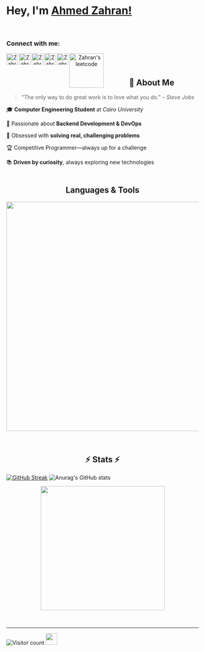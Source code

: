 # Hey, I'm [Ahmed Zahran!](https://www.linkedin.com/in/ahmedzahran2002/) 

<br/>

<h3 align="left">Connect with me:</h3>
<div align="center">

<a href="https://www.linkedin.com/in/ahmedzahran2002/"><img align="left" alt="Zahran's LinkdeIN" width="30px" src="https://cdn-icons-png.flaticon.com/512/174/174857.png" draggable="false" /></a>

<a href="https://github.com/AhmedZahran02">
  <img align="left" alt="Zahran's github" width="30px" src="https://cdn-icons-png.flaticon.com/512/733/733609.png" />
</a>

<a href="https://www.hackerrank.com/aozaoz2017">
  <img align="left" alt="Zahran's hackerrank" width="30px" src="https://assets.brandfolder.com/y9ol94wb/v/331198/view@2x.png?v=1591971279" draggable="false" />
</a>

<a href="mailto:aozaoz2017@gmail.com">
  <img align="left" alt="Zahran's gmail" width="30px" src="https://cdn-icons-png.flaticon.com/512/281/281769.png" draggable="false" />
</a>

<a href="https://codeforces.com/profile/Ahmed_Zahran">
  <img align="left" alt="Zahran's codeforces" width="30px" src="https://encrypted-tbn0.gstatic.com/images?q=tbn:ANd9GcRUJdPxKB-QrTzDZlIhuWv3yZjsRKjB8afAIg&s" draggable="false" />
</a>

<a href="https://leetcode.com/Ahmed_Zahran/">
  <img align="left" alt="Zahran's leetcode" width="90px" src="https://img.shields.io/badge/LeetCode-000000?style=for-the-badge&logo=LeetCode&logoColor=#d16c06" draggable="false" />
</a>

</div>

<br />
<br />

<h2 align="center">🚀 About Me</h2>


> "The only way to do great work is to love what you do." – *Steve Jobs*
> 

🎓 **Computer Engineering Student** at *Cairo University*  

🔧 Passionate about **Backend Development & DevOps**  

🧠 Obsessed with **solving real, challenging problems**  

🏆 Competitive Programmer—always up for a challenge  

📚 **Driven by curiosity**, always exploring new technologies  
<br/>
      
<h2 align="center">Languages & Tools</h2> 
<p align="center">
<img width="600px"  src="https://skillicons.dev/icons?i=c,cpp,cs,java,python,go,php,html,css,jquery,bootstrap,js,ts,nodejs,express,django,prisma,mongo,mysql,postgres,firebase,postman,npm,arduino,git,github,jest,vscode,androidstudio,azure,docker,&perline=12"  />
</p>

<br/>

<h2 align="center">⚡ Stats ⚡</h2>

<span>[![GitHub Streak](http://github-readme-streak-stats.herokuapp.com?user=AhmedZahran02&theme=dark&date_format=M%20j%5B%2C%20Y%5D)](https://git.io/streak-stats) ![Anurag's GitHub stats](https://github-readme-stats.vercel.app/api?username=AhmedZahran02&count_private=true&show_icons=true&theme=dark) </span>

<p align="center">
<a href="https://github.com/AhmedZahran02/">
      <img width=325  src="https://github-readme-stats.vercel.app/api/top-langs/?username=AhmedZahran02&size_weight=0.2&count_weight=0.5&title_color=61dafb&text_color=ffffff&icon_color=61dafb&bg_color=20232a&langs_count=8&layout=compact&border_color=61dafb&hide_border=true" />
 </a>
</p>

<br>

<hr>

![Visitor count](https://visitor-badge.laobi.icu/badge?page_id=AhmedZahran02.AhmedZahran02)   <img src="https://media.giphy.com/media/dxn6fRlTIShoeBr69N/giphy.gif" width="30">


